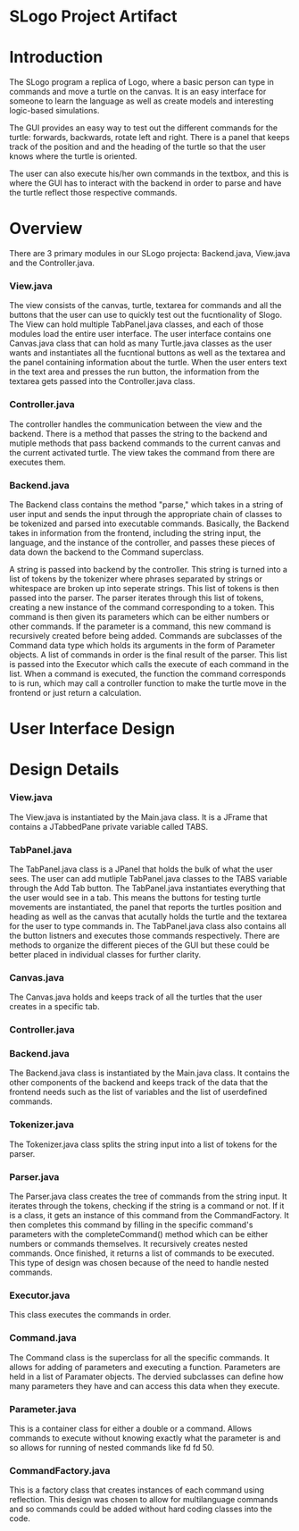 ﻿SLogo Project Artifact
=====

Introduction
==
The SLogo program a replica of Logo, where a basic person can type in commands and move a turtle on the canvas. It is an easy interface for someone to learn the language as well as create models and interesting logic-based simulations.

The GUI provides an easy way to test out the different commands for the turtle: forwards, backwards, rotate left and right. There is a panel that keeps track of the position and and the heading of the turtle so that the user knows where the turtle is oriented.

The user can also execute his/her own commands in the textbox, and this is where the GUI has to interact with the backend in order to parse and have the turtle reflect those respective commands.

Overview
==
There are 3 primary modules in our SLogo projecta: Backend.java, View.java and the Controller.java.

### View.java

The view consists of the canvas, turtle, textarea for commands and all the buttons that the user can use to quickly test out the fucntionality of Slogo. The View can hold multiple TabPanel.java classes, and each of those modules load the entire user interface. The user interface contains one Canvas.java class that can hold as many Turtle.java classes as the user wants and instantiates all the fucntional buttons as well as the textarea and the panel containing information about the turtle. When the user enters text in the text area and presses the run button, the information from the textarea gets passed into the Controller.java class.

### Controller.java

The controller handles the communication between the view and the backend. There is a method that passes the string to the backend and mutiple methods that pass backend commands to the current canvas and the current activated turtle. The view takes the command from there are executes them.

### Backend.java

The Backend class contains the method "parse," which takes in a string of user input and sends the input through the appropriate chain of classes to be tokenized and parsed into executable commands. Basically, the Backend takes in information from the frontend, including the string input, the language, and the instance of the controller, and passes these pieces of data down the backend to the Command superclass.

A string is passed into backend by the controller. This string is turned into a list of tokens by the tokenizer where phrases separated by strings or whitespace are broken up into seperate strings. This list of tokens is then passed into the parser. The parser iterates through this list of tokens, creating a new instance of the command corresponding to a token. This command is then given its parameters which can be either numbers or other commands. If the parameter is a command, this new command is recursively created before being added. Commands are subclasses of the Command data type which holds its arguments in the form of Parameter objects. A list of commands in order is the final result of the parser. This list is passed into the Executor which calls the execute of each command in the list. When a command is executed, the function the command corresponds to is run, which may call a controller function to make the turtle move in the frontend or just return a calculation. 




User Interface Design
==

Design Details
==

### View.java
The View.java is instantiated by the Main.java class. It is a JFrame that contains a JTabbedPane private variable called TABS. 

### TabPanel.java
The TabPanel.java class is a JPanel that holds the bulk of what the user sees. The user can add mutliple TabPanel.java classes to the TABS variable through the Add Tab button. The TabPanel.java instantiates everything that the user would see in a tab. This means the buttons for testing turtle movements are instantiated, the panel that reports the turtles position and heading as well as the canvas that acutally holds the turtle and the textarea for the user to type commands in. The TabPanel.java class also contains all the button listners and executes those commands respectively. There are methods to organize the different pieces of the GUI but these could be better placed in individual classes for further clarity.

### Canvas.java
The Canvas.java holds and keeps track of all the turtles that the user creates in a specific tab. 

### Controller.java

### Backend.java
The Backend.java class is instantiated by the Main.java class. It contains the other components of the backend and keeps track of the data that the frontend needs such as the list of variables and the list of userdefined commands.

### Tokenizer.java
The Tokenizer.java class splits the string input into a list of tokens for the parser.

### Parser.java
The Parser.java class creates the tree of commands from the string input. It iterates through the tokens, checking if the string is a command or not. If it is a class, it gets an instance of this command from the CommandFactory. It then completes this command by filling in the specific command's parameters with the completeCommand() method which can be either numbers or commands themselves. It recursively creates nested commands. Once finished, it returns a list of commands to be executed. This type of design was chosen because of the need to handle nested commands. 

### Executor.java
This class executes the commands in order.

### Command.java
The Command class is the superclass for all the specific commands. It allows for adding of parameters and executing a function. Parameters are held in a list of Paramater objects. The dervied subclasses can define how many parameters they have and can access this data when they execute. 

### Parameter.java
This is a container class for either a double or a command. Allows commands to execute without knowing exactly what the parameter is and so allows for running of nested commands like fd fd 50.

### CommandFactory.java
This is a factory class that creates instances of each command using reflection. This design was chosen to allow for multilanguage commands and so commands could be added without hard coding classes into the code.
